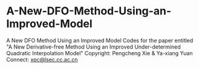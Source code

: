 # A-New-DFO-Method-Using-an-Improved-Model
A New DFO Method Using an Improved Model
Codes for the paper entitled "A New Derivative-free Method Using an Improved Under-determined Quadratic Interpolation Model"
Copyright: Pengcheng Xie & Ya-xiang Yuan 
Connect: xpc@lsec.cc.ac.cn
